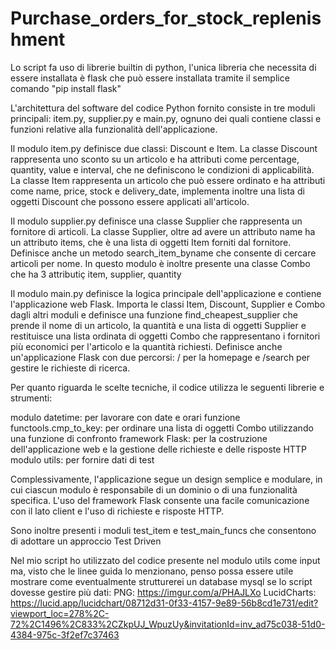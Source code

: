 # Purchase_orders_for_stock_replenishment
 
 Lo script fa uso di librerie builtin di python, l'unica libreria che necessita di essere installata è flask che può essere installata tramite il semplice comando "pip install flask"


L'architettura del software del codice Python fornito consiste in tre moduli principali: item.py, supplier.py e main.py, ognuno dei quali contiene classi e funzioni relative alla funzionalità dell'applicazione.

Il modulo item.py definisce due classi: Discount e Item. La classe Discount rappresenta uno sconto su un articolo e ha attributi come percentage, quantity, value e interval, che ne definiscono le condizioni di applicabilità. La classe Item rappresenta un articolo che può essere ordinato e ha attributi come name, price, stock e delivery_date, implementa inoltre una lista di oggetti Discount che possono essere applicati all'articolo.

Il modulo supplier.py definisce una classe Supplier che rappresenta un fornitore di articoli. La classe Supplier, oltre ad avere un attributo name ha un attributo items, che è una lista di oggetti Item forniti dal fornitore. Definisce anche un metodo search_item_byname che consente di cercare articoli per nome.
In questo modulo è inoltre presente una classe Combo che ha 3 attributiç item, supplier, quantity

Il modulo main.py definisce la logica principale dell'applicazione e contiene l'applicazione web Flask. Importa le classi Item, Discount, Supplier e Combo dagli altri moduli e definisce una funzione find_cheapest_supplier che prende il nome di un articolo, la quantità e una lista di oggetti Supplier e restituisce una lista ordinata di oggetti Combo che rappresentano i fornitori più economici per l'articolo e la quantità richiesti. Definisce anche un'applicazione Flask con due percorsi: / per la homepage e /search per gestire le richieste di ricerca.

Per quanto riguarda le scelte tecniche, il codice utilizza le seguenti librerie e strumenti:

modulo datetime: per lavorare con date e orari
funzione functools.cmp_to_key: per ordinare una lista di oggetti Combo utilizzando una funzione di confronto
framework Flask: per la costruzione dell'applicazione web e la gestione delle richieste e delle risposte HTTP
modulo utils: per fornire dati di test

Complessivamente, l'applicazione segue un design semplice e modulare, in cui ciascun modulo è responsabile di un dominio o di una funzionalità specifica. L'uso del framework Flask consente una facile comunicazione con il lato client e l'uso di richieste e risposte HTTP.

Sono inoltre presenti i moduli test_item e test_main_funcs che consentono di adottare un approccio Test Driven


Nel mio script ho utilizzato del codice presente nel modulo utils come input ma, visto che le linee guida lo menzionano, penso possa essere utile mostrare come eventualmente strutturerei un database mysql se lo script dovesse gestire più dati:
PNG: https://imgur.com/a/PHAJLXo
LucidCharts: https://lucid.app/lucidchart/08712d31-0f33-4157-9e89-56b8cd1e731/edit?viewport_loc=278%2C-72%2C1496%2C833%2CZkpUJ_WpuzUy&invitationId=inv_ad75c038-51d0-4384-975c-3f2ef7c37463

